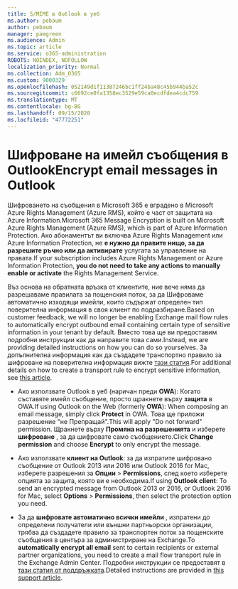```yaml
---
title: S/MIME в Outlook в уеб
ms.author: pebaum
author: pebaum
manager: pamgreen
ms.audience: Admin
ms.topic: article
ms.service: o365-administration
ROBOTS: NOINDEX, NOFOLLOW
localization_priority: Normal
ms.collection: Adm_O365
ms.custom: 9000329
ms.openlocfilehash: 052149d1f11387246bc1ff24ba48c45b944ba52c
ms.sourcegitcommit: c6692ce0fa1358ec3529e59ca0ecdfdea4cdc759
ms.translationtype: MT
ms.contentlocale: bg-BG
ms.lasthandoff: 09/15/2020
ms.locfileid: "47772251"
---
```

# <a name="encrypt-email-messages-in-outlook"></a><span data-ttu-id="cb966-102">Шифроване на имейл съобщения в Outlook</span><span class="sxs-lookup"><span data-stu-id="cb966-102">Encrypt email messages in Outlook</span></span>

<span data-ttu-id="cb966-103">Шифроването на съобщения в Microsoft 365 е вградено в Microsoft Azure Rights Management (Azure RMS), който е част от защитата на Azure Information.</span><span class="sxs-lookup"><span data-stu-id="cb966-103">Microsoft 365 Message Encryption is built on Microsoft Azure Rights Management (Azure RMS), which is part of Azure Information Protection.</span></span> <span data-ttu-id="cb966-104">Ако абонаментът ви включва Azure Rights Management или Azure Information Protection, не **е нужно да правите нищо, за да разрешите ръчно или да активирате** услугата за управление на правата.</span><span class="sxs-lookup"><span data-stu-id="cb966-104">If your subscription includes Azure Rights Management or Azure Information Protection, **you do not need to take any actions to manually enable or activate** the Rights Management Service.</span></span>

<span data-ttu-id="cb966-105">Въз основа на обратната връзка от клиентите, ние вече няма да разрешаваме правилата за пощенския поток, за да Шифроваме автоматично изходящи имейли, които съдържат определен тип поверителна информация в своя клиент по подразбиране.</span><span class="sxs-lookup"><span data-stu-id="cb966-105">Based on customer feedback, we will no longer be enabling Exchange mail flow rules to automatically encrypt outbound email containing certain type of sensitive information in your tenant by default.</span></span> <span data-ttu-id="cb966-106">Вместо това ще ви предоставим подробни инструкции как да направите това сами.</span><span class="sxs-lookup"><span data-stu-id="cb966-106">Instead, we are providing detailed instructions on how you can do so yourselves.</span></span> <span data-ttu-id="cb966-107">За допълнителна информация как да създадете транспортно правило за шифроване на поверителна информация вижте [тази статия](https://aka.ms/OmeEtr).</span><span class="sxs-lookup"><span data-stu-id="cb966-107">For additional details on how to create a transport rule to encrypt sensitive information, see [this article](https://aka.ms/OmeEtr).</span></span>

- <span data-ttu-id="cb966-108">Ако използвате Outlook в уеб (наричан преди **OWA**): Когато съставяте имейл съобщение, просто щракнете върху **защита** в OWA.</span><span class="sxs-lookup"><span data-stu-id="cb966-108">If using Outlook on the Web (formerly **OWA**): When composing an email message, simply click **Protect** in OWA.</span></span> <span data-ttu-id="cb966-109">Това ще приложи разрешение "не Препращай".</span><span class="sxs-lookup"><span data-stu-id="cb966-109">This will apply "Do not forward" permission.</span></span> <span data-ttu-id="cb966-110">Щракнете върху **Промяна на разрешенията** и изберете **шифроване** , за да шифровате само съобщението.</span><span class="sxs-lookup"><span data-stu-id="cb966-110">Click **Change permission** and choose **Encrypt** to only encrypt the message.</span></span>

- <span data-ttu-id="cb966-111">Ако използвате **клиент на Outlook**: за да изпратите шифровано съобщение от Outlook 2013 или 2016 или Outlook 2016 for Mac, изберете разрешения за **Опции**  >  **Permissions**, след което изберете опцията за защита, която ви е необходима.</span><span class="sxs-lookup"><span data-stu-id="cb966-111">If using **Outlook client**: To send an encrypted message from Outlook 2013 or 2016, or Outlook 2016 for Mac, select **Options** > **Permissions**, then select the protection option you need.</span></span>

- <span data-ttu-id="cb966-112">За да **шифровате автоматично всички имейли** , изпратени до определени получатели или външни партньорски организации, трябва да създадете правило за транспортен поток за пощенските съобщения в центъра за администриране на Exchange.</span><span class="sxs-lookup"><span data-stu-id="cb966-112">To **automatically encrypt all email** sent to certain recipients or external partner organizations, you need to create a mail flow transport rule in the Exchange Admin Center.</span></span> <span data-ttu-id="cb966-113">Подробни инструкции се предоставят в [тази статия от поддръжката](https://docs.microsoft.com/microsoft-365/compliance/define-mail-flow-rules-to-encrypt-email#create-mail-flow-rules-to-encrypt-email-messages-with-the-new-ome-capabilities).</span><span class="sxs-lookup"><span data-stu-id="cb966-113">Detailed instructions are provided in [this support article](https://docs.microsoft.com/microsoft-365/compliance/define-mail-flow-rules-to-encrypt-email#create-mail-flow-rules-to-encrypt-email-messages-with-the-new-ome-capabilities).</span></span>

